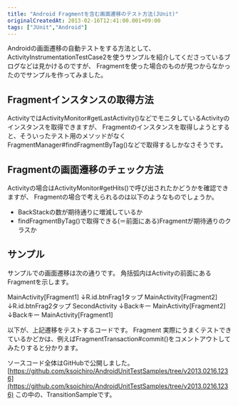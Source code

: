 ```yaml
---
title: "Android Fragmentを含む画面遷移のテスト方法(JUnit)"
originalCreatedAt: 2013-02-16T12:41:00.001+09:00
tags: ["JUnit","Android"]
---
```

Androidの画面遷移の自動テストをする方法として、ActivityInstrumentationTestCase2を使うサンプルを紹介してくださっているブログなどは見かけるのですが、 Fragmentを使った場合のものが見つからなかったのでサンプルを作ってみました。
<!--more-->
## Fragmentインスタンスの取得方法

ActivityではActivityMonitor#getLastActivity()などでモニタしているActivityのインスタンスを取得できますが、 Fragmentのインスタンスを取得しようとすると、そういったテスト用のメソッドがなく FragmentManager#findFragmentByTag()などで取得するしかなさそうです。

## Fragmentの画面遷移のチェック方法

Activityの場合はActivityMonitor#getHits()で呼び出されたかどうかを確認できますが、 Fragmentの場合で考えられるのは以下のようなものでしょうか。

- BackStackの数が期待通りに増減しているか
- findFragmentByTag()で取得できる(＝前面にある)Fragmentが期待通りのクラスか

## サンプル

サンプルでの画面遷移は次の通りです。 角括弧内はActivityの前面にあるFragmentを示します。

MainActivity[Fragment1]
↓R.id.btnFrag1タップ
MainActivity[Fragment2]
↓R.id.btnFrag2タップ
SecondActivity
↓Backキー
MainActivity[Fragment2]
↓Backキー
MainActivity[Fragment1]

以下が、上記遷移をテストするコードです。
Fragment
実際にうまくテストできているかどかは、例えばFragmentTransaction#commit()をコメントアウトしてみたりすると分かります。

ソースコード全体はGitHubで公開しました。
[https://github.com/ksoichiro/AndroidUnitTestSamples/tree/v2013.0216.1236](https://github.com/ksoichiro/AndroidUnitTestSamples/tree/v2013.0216.1236)
この中の、TransitionSampleです。
